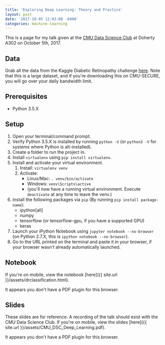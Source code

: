 ```yaml
---
title: 'Exploring Deep Learning: Theory and Practice'
layout: post
date: '2017-10-05 12:03:00 -0400'
categories: machine-learning
---
```


This is a page for my talk given at the [CMU Data Science Club](https://www.facebook.com/CMUDataScienceClub/) at Doherty A302 on October 5th, 2017.

## Data
Grab all the data from the Kaggle Diabetic Retinopathy challenge [here](https://www.kaggle.com/c/diabetic-retinopathy-detection/data). Note that this is a large dataset, and if you're downloading this on CMU-SECURE, you will go over your daily bandwidth limit.

## Prerequisites
* Python 3.5.X

## Setup
1. Open your terminal/command prompt.
1. Verify Python 3.5.X is installed by running `python -V` (or `python3 -V` for systems where Python is alt-installed).
1. Create a folder to run the project in.
1. Install `virtualenv` using `pip install virtualenv`.
1. Install and activate your virtual environment.
    1. Install: `virtualenv venv`
    1. Activate:
        * Linux/Mac: `. venv/bin/activate`
        * Windows: `venv\Scripts\active`
        * (you'll now have a running virtual environment. Execute `deactivate` at any time to leave the venv.)
1. Install the following packages via `pip` (By running `pip install package-name`):
    * ipython[all]
    * numpy
    * tensorflow (or tensorflow-gpu, if you have a supported GPU)
    * keras
1. Launch your iPython Notebook using `jupyter notebook --no-browser` (on Python 2.7.X, this is `ipython notebook --no-browser`).
1. Go to the URL printed on the terminal and paste it in your browser, if your browser wasn't already automatically launched.

## Notebook
If you're on mobile, view the notebook [here]({{ site.url }}/assets/drclassification.html).
<object data="{{ site.url }}/assets/drclassification.html" type="text/html" width="100%" height="800px">
  <p>It appears you don't have a PDF plugin for this browser.</p>
</object>

## Slides
These slides are for reference. A recording of the talk should exist with the CMU Data Science Club.
If you're on mobile, view the slides [here]({{ site.url }}/assets/CMU_DSC_Deep_Learning.pdf).
<object data="{{ site.url }}/assets/CMU_DSC_Deep_Learning.pdf" type="application/pdf" width="100%" height="800px">
  <p>It appears you don't have a PDF plugin for this browser.</p>
</object>
